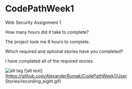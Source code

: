 # CodePathWeek1
Web Security Assignment 1

How many hours did it take to complete? 

The project took me 8 hours to complete.

Which required and optional stories have you completed? 

I have completed all of the required stories.

![alt tag](https://raw.githubusercontent.com/username/projectname/branch/path/to/img.png)
![alt text](https://github.com/AlexanderRumak/CodePathWeek1/User Stories/recording_eight.gif)
